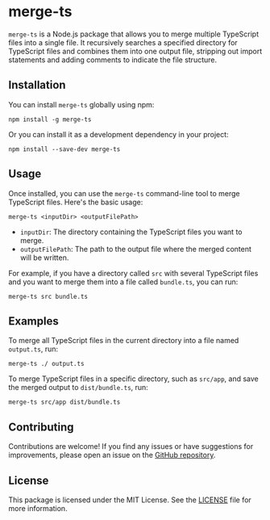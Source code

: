 # merge-ts

`merge-ts` is a Node.js package that allows you to merge multiple TypeScript files into a single file. It recursively searches a specified directory for TypeScript files and combines them into one output file, stripping out import statements and adding comments to indicate the file structure.

## Installation

You can install `merge-ts` globally using npm:

```shell
npm install -g merge-ts
```

Or you can install it as a development dependency in your project:

```shell
npm install --save-dev merge-ts
```

## Usage

Once installed, you can use the `merge-ts` command-line tool to merge TypeScript files. Here's the basic usage:

```shell
merge-ts <inputDir> <outputFilePath>
```

- `inputDir`: The directory containing the TypeScript files you want to merge.
- `outputFilePath`: The path to the output file where the merged content will be written.

For example, if you have a directory called `src` with several TypeScript files and you want to merge them into a file called `bundle.ts`, you can run:

```shell
merge-ts src bundle.ts
```

## Examples

To merge all TypeScript files in the current directory into a file named `output.ts`, run:

```shell
merge-ts ./ output.ts
```

To merge TypeScript files in a specific directory, such as `src/app`, and save the merged output to `dist/bundle.ts`, run:

```shell
merge-ts src/app dist/bundle.ts
```

## Contributing

Contributions are welcome! If you find any issues or have suggestions for improvements, please open an issue on the [GitHub repository](https://github.com/your-username/merge-ts).

## License

This package is licensed under the MIT License. See the [LICENSE](./LICENSE) file for more information.


